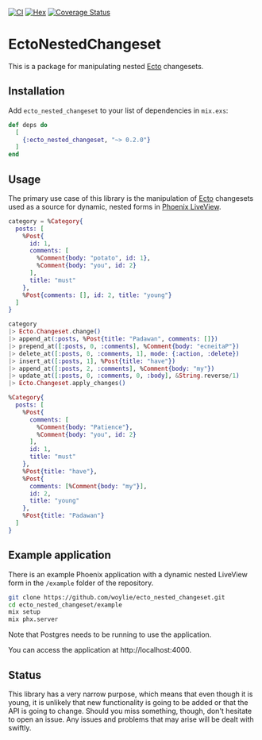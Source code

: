 [![CI](https://github.com/woylie/ecto_nested_changeset/actions/workflows/ci.yml/badge.svg)](https://github.com/woylie/ecto_nested_changeset/actions/workflows/ci.yml) [![Hex](https://img.shields.io/hexpm/v/ecto_nested_changeset)](https://hex.pm/packages/ecto_nested_changeset) [![Coverage Status](https://coveralls.io/repos/github/woylie/ecto_nested_changeset/badge.svg?branch=main)](https://coveralls.io/github/woylie/ecto_nested_changeset?branch=main)

# EctoNestedChangeset

This is a package for manipulating nested
[Ecto](https://github.com/elixir-ecto/ecto) changesets.

## Installation

Add `ecto_nested_changeset` to your list of dependencies in `mix.exs`:

```elixir
def deps do
  [
    {:ecto_nested_changeset, "~> 0.2.0"}
  ]
end
```

## Usage

The primary use case of this library is the manipulation of
[Ecto](https://github.com/elixir-ecto/ecto) changesets
used as a source for dynamic, nested forms in
[Phoenix LiveView](https://github.com/phoenixframework/phoenix_live_view).

```elixir
category = %Category{
  posts: [
    %Post{
      id: 1,
      comments: [
        %Comment{body: "potato", id: 1},
        %Comment{body: "you", id: 2}
      ],
      title: "must"
    },
    %Post{comments: [], id: 2, title: "young"}
  ]
}

category
|> Ecto.Changeset.change()
|> append_at(:posts, %Post{title: "Padawan", comments: []})
|> prepend_at([:posts, 0, :comments], %Comment{body: "ecneitaP"})
|> delete_at([:posts, 0, :comments, 1], mode: {:action, :delete})
|> insert_at([:posts, 1], %Post{title: "have"})
|> append_at([:posts, 2, :comments], %Comment{body: "my"})
|> update_at([:posts, 0, :comments, 0, :body], &String.reverse/1)
|> Ecto.Changeset.apply_changes()

%Category{
  posts: [
    %Post{
      comments: [
        %Comment{body: "Patience"},
        %Comment{body: "you", id: 2}
      ],
      id: 1,
      title: "must"
    },
    %Post{title: "have"},
    %Post{
      comments: [%Comment{body: "my"}],
      id: 2,
      title: "young"
    },
    %Post{title: "Padawan"}
  ]
}
```

## Example application

There is an example Phoenix application with a dynamic nested LiveView form in
the `/example` folder of the repository.

```bash
git clone https://github.com/woylie/ecto_nested_changeset.git
cd ecto_nested_changeset/example
mix setup
mix phx.server
```

Note that Postgres needs to be running to use the application.

You can access the application at http://localhost:4000.

## Status

This library has a very narrow purpose, which means that even though it is
young, it is unlikely that new functionality is going to be added or that the
API is going to change. Should you miss something, though, don't hesitate to
open an issue. Any issues and problems that may arise will be dealt with
swiftly.
